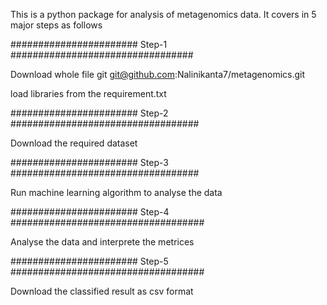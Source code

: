 This is a python package for analysis of metagenomics data. It covers in 5 major steps as follows

####################### Step-1 #################################

Download whole file
git git@github.com:Nalinikanta7/metagenomics.git

load libraries from the requirement.txt



####################### Step-2 ##################################

Download the required dataset


####################### Step-3 ##################################

Run machine learning algorithm to analyse the data


####################### Step-4 ###################################

Analyse the data and interprete the metrices


####################### Step-5 ###################################

Download the classified result as csv format 
